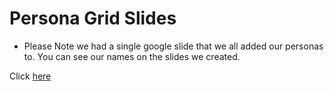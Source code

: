# Persona Grid Slides
- Please Note we had a single google slide that we all added our personas to. You can see our names on the slides we created.

Click [here](https://docs.google.com/presentation/d/1qXh3q9gtMDDMQh-fiDi1pT24ROq9R-NemT-jp5VbmbI/edit?usp=sharing)
